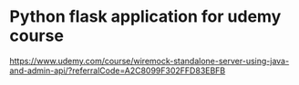 # Python flask application for udemy course
https://www.udemy.com/course/wiremock-standalone-server-using-java-and-admin-api/?referralCode=A2C8099F302FFD83EBFB

